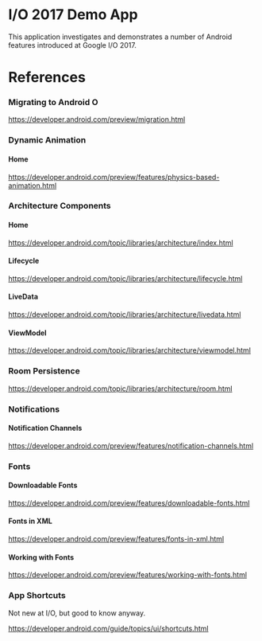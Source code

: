 # I/O 2017 Demo App
This application investigates and demonstrates a number of Android features introduced at Google I/O 2017.

# References
### Migrating to Android O
https://developer.android.com/preview/migration.html

### Dynamic Animation
#### Home
https://developer.android.com/preview/features/physics-based-animation.html

### Architecture Components
#### Home
https://developer.android.com/topic/libraries/architecture/index.html
#### Lifecycle
https://developer.android.com/topic/libraries/architecture/lifecycle.html
#### LiveData
https://developer.android.com/topic/libraries/architecture/livedata.html
#### ViewModel
https://developer.android.com/topic/libraries/architecture/viewmodel.html

### Room Persistence
https://developer.android.com/topic/libraries/architecture/room.html

### Notifications
#### Notification Channels
https://developer.android.com/preview/features/notification-channels.html

### Fonts
#### Downloadable Fonts
https://developer.android.com/preview/features/downloadable-fonts.html
#### Fonts in XML
https://developer.android.com/preview/features/fonts-in-xml.html
#### Working with Fonts
https://developer.android.com/preview/features/working-with-fonts.html

### App Shortcuts
Not new at I/O, but good to know anyway.

https://developer.android.com/guide/topics/ui/shortcuts.html